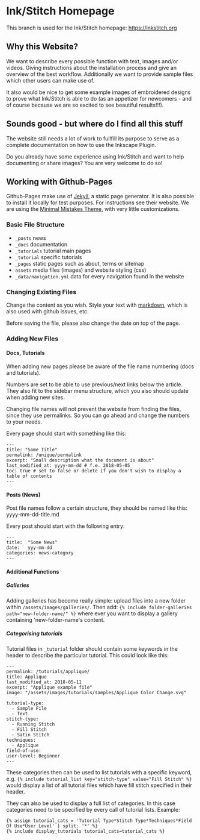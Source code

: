 # Ink/Stitch Homepage

This branch is used for the Ink/Stitch homepage: <https://inkstitch.org>

## Why this Website?
We want to describe every possible function with text, images and/or videos. Giving instructions about the installation process and give an overview of the best workflow.
Additionally we want to provide sample files which other users can make use of.

It also would be nice to get some example images of embroidered designs to prove what Ink/Stitch is able to do (as an appetizer for newcomers - and of course because we are so excited to see beautiful results!!!).

## Sounds good - but where do I find all this stuff
The website still needs a lot of work to fullfill its purpose to serve as a complete documentation on how to use the Inkscape Plugin.

Do you already have some experience using Ink/Stitch and want to help documenting or share images? You are very welcome to do so!

## Working with Github-Pages

Github-Pages make use of [Jekyll](https://jekyllrb.com/), a static page generator. It is also possible to install it locally for test purposes. For instructions see their website.
We are using the [Minimal Mistakes Theme](https://mmistakes.github.io/minimal-mistakes/), with very little customizations.

### Basic File Structure

* `_posts` news
* `_docs` documentation
* `_tutorials` tutorial main pages
* `_tutorial` specific tutorials
* `_pages` static pages such as about, terms or sitemap
* `assets` media files (images) and website styling (css)
* `_data/navigation.yml` data for every navigation found in the website

### Changing Existing Files
Change the content as you wish. Style your text with [markdown](https://help.github.com/articles/basic-writing-and-formatting-syntax/), which is also used with github issues, etc.

Before saving the file, please also change the date on top of the page.

### Adding New Files

#### Docs, Tutorials
When adding new pages please be aware of the file name numbering (docs and tutorials).

Numbers are set to be able to use previous/next links below the article. They also fit to the sidebar menu structure, which you also should update when adding new sites.

Changing file names will not prevent the website from finding the files, since they use permalinks. So you can go ahead and change the numbers to your needs.

Every page should start with something like this:
```
---
title: "Some Title"
permalink: /unique/permalink
excerpt: "Small description what the document is about"
last_modified_at: yyyy-mm-dd # f.e. 2018-05-05
toc: true # set to false or delete if you don't wish to display a table of contents
---
```

#### Posts (News)

Post file names follow a certain structure, they should be named like this: yyyy-mm-dd-title.md

Every post should start with the following entry:

```
---
title:  "Some News"
date:   yyy-mm-dd
categories: news-category
---
```

#### Additional Functions

##### Galleries

Adding galleries has become really simple: upload files into a new folder within `/assets/images/galleries/`.
Then add: `{% include folder-galleries path="new-folder-name/" %}` where ever you want to display a gallery containing 'new-folder-name's content.

##### Categorising tutorials

Tutorial files in `_tutorial` folder should contain some keywords in the header to describe the particular tutorial. This could look like this:

```
---
permalink: /tutorials/applique/
title: Applique
last_modified_at: 2018-05-11
excerpt: "Applique example file"
image: "/assets/images/tutorials/samples/Applique Color Change.svg"

tutorial-type:
  - Sample File
  - Text
stitch-type: 
  - Running Stitch
  - Fill Stitch
  - Satin Stitch
techniques:
  - Applique
field-of-use:
user-level: Beginner
---
```

These categories then can be used to list tutorials with a specific keyword, e.g. `{% include tutorial_list key="stitch-type" value="Fill Stitch" %}` would display a list of all tutorial files which have fill stitch specified in their header.

They can also be used to display a full list of categories. In this case categories need to be specified by every call of tutorial lists. Example:
```
{% assign tutorial_cats = 'Tutorial Type*Stitch Type*Techniques*Field Of Use*User Level' | split: '*' %}
{% include display_tutorials tutorial_cats=tutorial_cats %}
```

